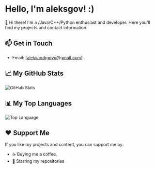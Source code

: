 <!-- Profile Header -->
# Hello, I'm aleksgov! :)

<!-- Profile Description -->
👋 Hi there! I'm a /Java/C++/Python enthusiast and developer. Here you'll find my projects and contact information.

<!-- Get in Touch -->
## 📫 Get in Touch
- Email: [aleksandrgovo@gmail.com]

<!-- GitHub Stats -->
## 📈 My GitHub Stats
![GitHub Stats](https://github-readme-stats.vercel.app/api?username=aleksgov&show_icons=true)

<!-- Top Languages Used -->
## 📊 My Top Languages
![Top Language](https://github-readme-stats.vercel.app/api/top-langs/?username=aleksgov&layout=compact)

<!-- Support -->
## ❤️ Support Me
If you like my projects and content, you can support me by:

- ☕ Buying me a coffee.
- 🌟 Starring my repositories
